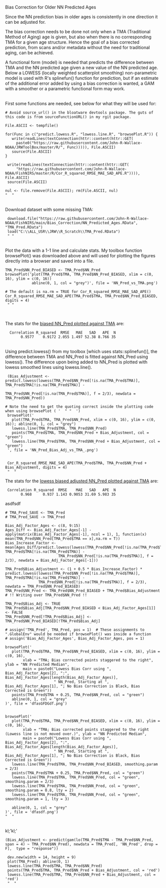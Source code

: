 Bias Correction for Older NN Predicted Ages

Since the NN prediction bias in older ages is consistently in one direction it can be adjusted for.

The bias correction needs to be done not only when a TMA (Traditional Method of Aging) age is given, but also when there is no corresponding TMA for a given age structure. Hence the goal of a bias corrected prediction, from scans and/or metadata without the need for traditional aging, can be achieved. 

A functional form (model) is needed that predicts the difference between TMA and the NN predicted age given a new value of the NN predicted age. Below a LOWESS (locally weighted scatterplot smoothing) non-parametric model is used with R's splinefun() function for prediction, but if an estimate of the additional error added by using a bias correction is wanted, a GAM with a smoother or a parametric functional form may work.

<br>
First some functions are needed, see below for what they will be used for:

    # Avoid source_url() in the bloatware devtools package. The guts of this code is from sourceFunctionURL() in my rgit package.

    File.ASCII <- tempfile()
    
    for(Func in c("predict.lowess.R", "lowess.line.R", "browsePlot.R")) {
       write(readLines(textConnection(httr::content(httr::GET( 
         paste0("https://raw.githubusercontent.com/John-R-Wallace-NOAA/JRWToolBox/master/R/", Func))))), File.ASCII)
       source(File.ASCII)
    }
    
     write(readLines(textConnection(httr::content(httr::GET( 
         "https://raw.githubusercontent.com/John-R-Wallace-NOAA/FishNIRS/master/R/Cor_R_squared_RMSE_MAE_SAD_APE.R")))), File.ASCII)
     source(File.ASCII)
    
    nul <- file.remove(File.ASCII); rm(File.ASCII, nul)
    "  "
    
<br>
Download dataset with some missing TMA:

     download.file("https://raw.githubusercontent.com/John-R-Wallace-NOAA/FishNIRS/main/Bias_Correction/NN_Predicted_Ages.RData", "TMA_Pred.RData")
     load("C:\\ALL_USR\\JRW\\R_Scratch\\TMA_Pred.RData")
     " "
    
<br>
Plot the data with a 1-1 line and calculate stats.  My toolbox function browsePlot() was downloaded above and will used for plotting the figures directly into a browser and saved into a file.

    TMA_Pred$NN_Pred_BIASED <- TMA_Pred$NN_Pred
    browsePlot('plot(TMA_Pred$TMA, TMA_Pred$NN_Pred_BIASED, xlim = c(0, 16), ylim = c(0, 16))
                abline(0, 1, col = "grey")', file = 'NN_Pred_vs_TMA.png')

    # The default is na.rm = TRUE for Cor_R_squared_RMSE_MAE_SAD_APE()
    Cor_R_squared_RMSE_MAE_SAD_APE(TMA_Pred$TMA, TMA_Pred$NN_Pred_BIASED, digits = 4)
     " "
     
<br> 

The stats for the [biased NN_Pred plotted against TMA](https://github.com/John-R-Wallace-NOAA/FishNIRS/tree/main/Bias_Correction/NN_Pred_vs_TMA.png) are:

      Correlation R_squared  RMSE   MAE   SAD   APE  N
           0.9577    0.9172 2.055 1.497 52.38 8.766 35

    
<br>   
Using predict.lowess() from my toolbox [which uses stats::splinefun()], the difference between TMA and NN_Pred is fitted against NN_Pred using lowess(). The difference upon being added to NN_Pred is plotted with lowess smoothed lines using lowess.line().
		 

     (Bias_Adjustment <- predict.lowess(lowess(TMA_Pred$NN_Pred[!is.na(TMA_Pred$TMA)], TMA_Pred$TMA[!is.na(TMA_Pred$TMA)] - 
                                                TMA_Pred$NN_Pred[!is.na(TMA_Pred$TMA)], f = 2/3), newdata = TMA_Pred$NN_Pred))

    # Note the need to get the quoting correct inside the plotting code when using browsePlot ( '  " "  ')
     browsePlot('
       plot(TMA_Pred$TMA, TMA_Pred$NN_Pred, xlim = c(0, 16), ylim = c(0, 16)); abline(0, 1, col = "grey")
       lowess.line(TMA_Pred$TMA, TMA_Pred$NN_Pred)
       points(TMA_Pred$TMA, TMA_Pred$NN_Pred + Bias_Adjustment, col = "green")
       lowess.line(TMA_Pred$TMA, TMA_Pred$NN_Pred + Bias_Adjustment, col = "green")  
     ', file = 'NN_Pred_Bias_Adj_vs_TMA_.png')
    
     
     Cor_R_squared_RMSE_MAE_SAD_APE(TMA_Pred$TMA, TMA_Pred$NN_Pred + Bias_Adjustment, digits = 4)
     "  "

The stats for the [lowess biased adjusted NN_Pred plotted against TMA](https://github.com/John-R-Wallace-NOAA/FishNIRS/tree/main/Bias_Correction/NN_Pred_Bias_Adj_vs_TMA_.png) are:
    
     Correlation R_squared  RMSE    MAE   SAD   APE  N
           0.968     0.937 1.143 0.9053 31.69 5.983 35


     
     
  asdfsdf   

    # TMA_Pred_SAVE <- TMA_Pred
    # TMA_Pred_SAVE -> TMA_Pred

    Bias_Adj_Factor_Ages <- c(8, 9:15)
    Ages_Diff <- Bias_Adj_Factor_Ages[-1] - apply(matrix(Bias_Adj_Factor_Ages[-1], ncol = 1), 1, function(x) mean(TMA_Pred$NN_Pred[TMA_Pred$TMA == x],na.rm = T))
    Bias_Increase_Factor <- mean(Ages_Diff/predict.lowess(lowess(TMA_Pred$NN_Pred[!is.na(TMA_Pred$TMA)], TMA_Pred$TMA[!is.na(TMA_Pred$TMA)] - 
                            TMA_Pred$NN_Pred[!is.na(TMA_Pred$TMA)], f = 2/3), newdata = Bias_Adj_Factor_Ages[-1]))
                                      
    TMA_Pred$Bias_Adjustment <- (1 + 0.5 * Bias_Increase_Factor) * predict.lowess(lowess(TMA_Pred$NN_Pred[!is.na(TMA_Pred$TMA)], TMA_Pred$TMA[!is.na(TMA_Pred$TMA)] - 
                   TMA_Pred$NN_Pred[!is.na(TMA_Pred$TMA)], f = 2/3), newdata = TMA_Pred$NN_Pred_BIASED)
    TMA_Pred$NN_Pred <- TMA_Pred$NN_Pred_BIASED + TMA_Pred$Bias_Adjustment  # !! Writing over TMA_Pred$NN_Pred !!
    
    TMA_Pred$Bias_Adj <- TRUE			
    TMA_Pred$Bias_Adj[TMA_Pred$NN_Pred_BIASED < Bias_Adj_Factor_Ages[1]] <- FALSE
    TMA_Pred$NN_Pred[!TMA_Pred$Bias_Adj] <- TMA_Pred$NN_Pred_BIASED[!TMA_Pred$Bias_Adj]
                                            
    # assign('TMA_Pred', TMA_Pred, pos = 1)  # These assignments to ".GlobalEnv" would be needed if browsePlot() was inside a function
    # assign('Bias_Adj_Factor_Ages', Bias_Adj_Factor_Ages, pos = 1)

    browsePlot('
       plot(TMA_Pred$TMA, TMA_Pred$NN_Pred_BIASED, xlim = c(0, 16), ylim = c(0, 16),
            xlab = "TMA; Bias corrected points staggered to the right", ylab = "NN Predicted Median", 
            main = paste0("Lowess Bias Corr using ", Bias_Adj_Factor_Ages[2], ":", Bias_Adj_Factor_Ages[length(Bias_Adj_Factor_Ages)], 
                          " NN_Pred, Starting at ", Bias_Adj_Factor_Ages[1], "; No Bias Correction is Black, Bias Corrected is Green"))
       points(TMA_Pred$TMA + 0.25, TMA_Pred$NN_Pred, col = "green")
       abline(0, 1, col = "grey"
    )', file = 'dfasGFDGdf.png')
   
    
    browsePlot('
       plot(TMA_Pred$TMA, TMA_Pred$NN_Pred_BIASED, xlim = c(0, 16), ylim = c(0, 16),
            xlab = "TMA; Bias corrected points staggered to the right (Lowess line is not moved over.)", ylab = "NN Predicted Median", 
            main = paste0("Lowess Bias Corr using ", Bias_Adj_Factor_Ages[2], ":", Bias_Adj_Factor_Ages[length(Bias_Adj_Factor_Ages)], 
                          " NN_Pred, Starting at ", Bias_Adj_Factor_Ages[1], "; No Bias Correction is Black, Bias Corrected is Green"))
       lowess.line(TMA_Pred$TMA, TMA_Pred$NN_Pred_BIASED, smoothing.param = 2/3)
       points(TMA_Pred$TMA + 0.25, TMA_Pred$NN_Pred, col = "green")
       lowess.line(TMA_Pred$TMA, TMA_Pred$NN_Pred, col = "green", smoothing.param = 2/3)
       lowess.line(TMA_Pred$TMA, TMA_Pred$NN_Pred, col = "green", smoothing.param = 0.8, lty = 2)
       lowess.line(TMA_Pred$TMA, TMA_Pred$NN_Pred, col = "green", smoothing.param = 1, lty = 3)
        
       abline(0, 1, col = "grey"
    )', file = 'dfasdf.png')
    "  "
    
    
<br>   
kl;'kl;'										

     







   
    (Bias_Adjustment <- predict(gam(lo(TMA_Pred$TMA - TMA_Pred$NN_Pred, span = 4) ~ TMA_Pred$NN_Pred), newdata = TMA_Pred[, 'NN_Pred', drop = F],  type = "response"))

     dev.new(width = 14, height = 9)
     plot(TMA_Pred); abline(0, 1)
     lowess.line(TMA_Pred$TMA, TMA_Pred$NN_Pred)
     points(TMA_Pred$TMA, TMA_Pred$NN_Pred + Bias_Adjustment, col = 'red')
     lowess.line(TMA_Pred$TMA, TMA_Pred$NN_Pred + Bias_Adjustment, col = 'red')
     "  "  





















    

